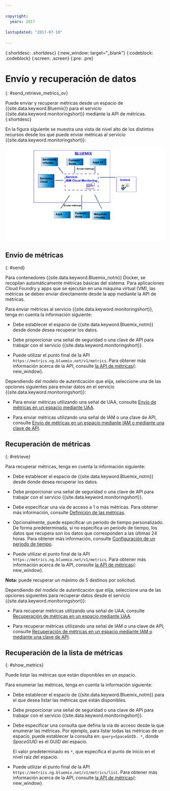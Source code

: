 ```yaml
---

copyright:
  years: 2017

lastupdated: "2017-07-10"

---
```



{:shortdesc: .shortdesc}
{:new_window: target="_blank"}
{:codeblock: .codeblock}
{:screen: .screen}
{:pre: .pre}


# Envío y recuperación de datos
{: #send_retrieve_metrics_ov}

Puede enviar y recuperar métricas desde un espacio de {{site.data.keyword.Bluemix}} para el servicio {{site.data.keyword.monitoringshort}} mediante la API de métricas.
{:shortdesc}

En la figura siguiente se muestra una vista de nivel alto de los distintos recursos desde los que puede enviar métricas al servicio {{site.data.keyword.monitoringshort}}:

![Vist de alto nivel de los recursos que pueden enviar métricas al servicio {{site.data.keyword.monitoringlong}} ](images/monitoring_ov_f1.gif)

## Envío de métricas
{: #send}

Para contenedores {{site.data.keyword.Bluemix_notm}} Docker, se recopilan automáticamente métricas básicas del sistema. Para aplicaciones Cloud Foundry y apps que se ejecutan en una máquina virtual (VM), las métricas se deben enviar directamente desde la app mediante la API de métricas. 

Para enviar métricas al servicio {{site.data.keyword.monitoringshort}}, tenga en cuenta la información siguiente: 

* Debe establecer el espacio de {{site.data.keyword.Bluemix_notm}} desde donde desea recuperar los datos.

* Debe proporcionar una señal de seguridad o una clave de API para trabajar con el servicio {{site.data.keyword.monitoringshort}}. 

* Puede utilizar el punto final de la API `https://metrics.ng.bluemix.net/v1/metrics`. Para obtener más información acerca de la API, consulte [la API de métricas](https://console.bluemix.net/apidocs/927-ibm-cloud-monitoring-rest-api?&language=node#introduction){: new_window}.

Dependiendo del modelo de autenticación que elija, seleccione una de las opciones siguientes para enviar datos en el servicio {{site.data.keyword.monitoringshort}}:
 
* Para enviar métricas utilizando una señal de UAA, consulte [Envío de métricas en un espacio mediante UAA](/docs/services/cloud-monitoring/send-metrics/send_data_api.html#uaa).

* Para enviar métricas utilizando una señal de IAM o una clave de API, consulte [Envío de métricas en un espacio mediante IAM o mediante una clave de API](/docs/services/cloud-monitoring/send-metrics/send_data_api.html#iam).



## Recuperación de métricas
{: #retrieve}

Para recuperar métricas, tenga en cuenta la información siguiente: 

* Debe establecer el espacio de {{site.data.keyword.Bluemix_notm}} desde donde desea recuperar los datos.

* Debe proporcionar una señal de seguridad o una clave de API para trabajar con el servicio {{site.data.keyword.monitoringshort}}. 

* Debe especificar una vía de acceso a 1 o más métricas. Para obtener más información, consulte [Definición de las métricas](/docs/services/cloud-monitoring/retrieve-metrics/retrieve_data_api.html#metrics).

* Opcionalmente, puede especificar un periodo de tiempo personalizado. De forma predeterminada, si no especifica un periodo de tiempo, los datos que recupera son los datos que corresponden a las últimas 24 horas. Para obtener más información, consulte [Configuración de un periodo de tiempo](/docs/services/cloud-monitoring/retrieve-metrics/retrieve_data_api.html#time).

* Puede utilizar el punto final de la API `https://metrics.ng.bluemix.net/v1/metrics`. Para obtener más información acerca de la API, consulte [la API de métricas](https://console.bluemix.net/apidocs/927-ibm-cloud-monitoring-rest-api?&language=node#introduction){: new_window}.

**Nota:** puede recuperar un máximo de 5 destinos por solicitud.

Dependiendo del modelo de autenticación que elija, seleccione una de las opciones siguientes para recuperar datos desde el servicio {{site.data.keyword.monitoringshort}}:
 
* Para recuperar métricas utilizando una señal de UAA, consulte [Recuperación de métricas en un espacio mediante UAA](/docs/services/cloud-monitoring/retrieve-metrics/retrieve_data_api.html#uaa).

* Para recuperar métricas utilizando una señal de IAM o una clave de API, consulte [Recuperación de métricas en un espacio mediante IAM o mediante una clave de API](/docs/services/cloud-monitoring/retrieve-metrics/retrieve_data_api.html#iam).



## Recuperación de la lista de métricas
{: #show_metrics}


Puede listar las métricas que están disponibles en un espacio.

Para enumerar las métricas, tenga en cuenta la información siguiente: 

* Debe establecer el espacio de {{site.data.keyword.Bluemix_notm}} para el que desea listar las métricas que están disponibles.

* Debe proporcionar una señal de seguridad o una clave de API para trabajar con el servicio {{site.data.keyword.monitoringshort}}. 

* Debe especificar una consulta que defina la vía de acceso desde la que enumerar las métricas. Por ejemplo, para listar todas las métricas de un espacio, puede establecer la consulta en: `query=SpaceGUID. *`, donde *SpaceGUID* es el GUID del espacio.

    El valor predeterminado es `*`, que especifica el punto de inicio en el nivel raíz del espacio.

* Puede utilizar el punto final de la API `https://metrics.ng.bluemix.net/v1/metrics/list`. Para obtener más información acerca de la API, consulte [la API de métricas](https://console.bluemix.net/apidocs/927-ibm-cloud-monitoring-rest-api?&language=node#introduction){: new_window}.









 
